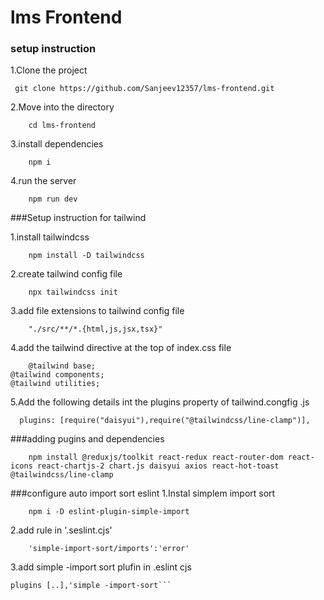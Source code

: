 # lms Frontend

### setup instruction

1.Clone the project

```
 git clone https://github.com/Sanjeev12357/lms-frontend.git
```

2.Move into the directory

```
    cd lms-frontend
```

3.install dependencies

```
    npm i
```

4.run the server
```
    npm run dev
```


###Setup instruction for tailwind

1.install tailwindcss
```
    npm install -D tailwindcss
```

2.create tailwind config file
```
    npx tailwindcss init 
```

3.add file extensions to tailwind config file

```
    "./src/**/*.{html,js,jsx,tsx}"
```
4.add the tailwind directive at the top of index.css file

```
    @tailwind base;
@tailwind components;
@tailwind utilities;
```

5.Add the following details int the plugins property of tailwind.congfig .js
```
  plugins: [require("daisyui"),require("@tailwindcss/line-clamp")],

```

###adding pugins and dependencies

```
    npm install @reduxjs/toolkit react-redux react-router-dom react-icons react-chartjs-2 chart.js daisyui axios react-hot-toast @tailwindcss/line-clamp 
```

###configure auto import sort eslint
1.Instal simplem import sort
```
    npm i -D eslint-plugin-simple-import
```
2.add rule in '.seslint.cjs'

```
    'simple-import-sort/imports':'error'
```

3.add simple -import sort plufin in .eslint cjs
```
plugins [..],'simple -import-sort```





